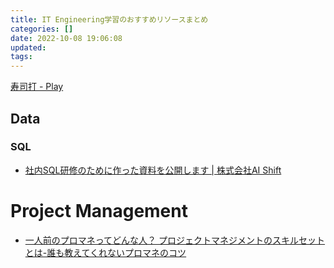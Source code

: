 ```yaml
---
title: IT Engineering学習のおすすめリソースまとめ
categories: []
date: 2022-10-08 19:06:08
updated:
tags:
---
```

[寿司打 \- Play](https://sushida.net/play.html)
## Data
### SQL
- [社内SQL研修のために作った資料を公開します \| 株式会社AI Shift](https://www.ai-shift.co.jp/techblog/1980)


# Project Management
- [一人前のプロマネってどんな人？ プロジェクトマネジメントのスキルセットとは\-誰も教えてくれないプロマネのコツ](https://mmth.pro/ja?p=1882)